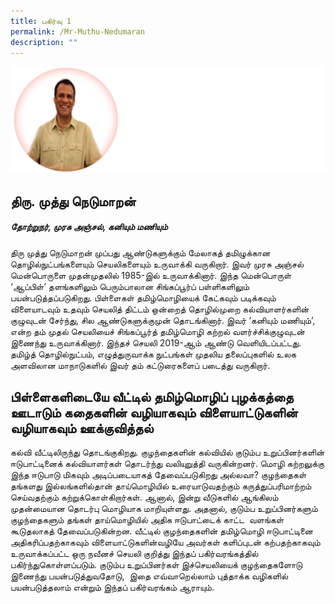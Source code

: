 ```yaml
---
title: பகிர்வு 1
permalink: /Mr-Muthu-Nedumaran
description: ""
---
```

![](/images/Mr%20Muthu%20Nedumaran2.png)
## **திரு. முத்து நெடுமாறன்**
##### *தோற்றுநர், முரசு அஞ்சல்,  கனியும் மணியும்*

திரு முத்து நெடுமாறன் முப்பது ஆண்டுகளுக்கும் மேலாகத் தமிழுக்கான தொழில்நுட்பங்களையும் செயலிகளையும் உருவாக்கி வருகிறார். இவர் முரசு அஞ்சல் மென்பொருளை முதன்முதலில் 1985-இல் உருவாக்கினார். இந்த மென்பொருள் ‘ஆப்பிள்’ தளங்களிலும் பெரும்பாலான சிங்கப்பூர்ப் பள்ளிகளிலும் பயன்படுத்தப்படுகிறது. பிள்ளைகள் தமிழ்மொழியைக் கேட்கவும் படிக்கவும் விளையாடவும் உதவும் செயலித் திட்டம் ஒன்றைத் தொழில்முறை கல்வியாளர்களின் குழுவுடன் சேர்ந்து, சில ஆண்டுகளுக்குமுன் தொடங்கினார். இவர் ‘கனியும் மணியும்’, என்ற தம் முதல் செயலியைச் சிங்கப்பூர்த் தமிழ்மொழி கற்றல் வளர்ச்சிக்குழுவுடன் இணைந்து உருவாக்கினார். இந்தச் செயலி 2019\-ஆம் ஆண்டு வெளியிடப்பட்டது. தமிழ்த் தொழில்நுட்பம், எழுத்துருவாக்க நுட்பங்கள் முதலிய தலைப்புகளில் உலக அளவிலான மாநாடுகளில் இவர் தம் கட்டுரைகளைப் படைத்து வருகிறார்.

## பிள்ளைகளிடையே வீட்டில் தமிழ்மொழிப் புழக்கத்தை ஊடாடும் கதைகளின் வழியாகவும் விளையாட்டுகளின் வழியாகவும் ஊக்குவித்தல் 
கல்வி வீட்டிலிருந்து தொடங்குகிறது. குழந்தைகளின் கல்வியில் குடும்ப உறுப்பினர்களின் ஈடுபாட்டினைக் கல்வியாளர்கள் தொடர்ந்து வலியுறுத்தி வருகின்றனர். மொழி கற்றலுக்கு இந்த ஈடுபாடு மிகவும் அடிப்படையாகத் தேவைப்படுகிறது அல்லவா? குழந்தைகள் தங்களது இல்லங்களில்தான் தாய்மொழியில் உரையாடுவதற்கும் கருத்துப்பரிமாற்றம் செய்வதற்கும் கற்றுக்கொள்கிறார்கள். ஆனால், இன்று வீடுகளில் ஆங்கிலம் முதன்மையான தொடர்பு மொழியாக மாறியுள்ளது. அதனால், குடும்ப உறுப்பினர்களும் குழந்தைகளும் தங்கள் தாய்மொழியில் அதிக ஈடுபாட்டைக் காட்ட  வளங்கள் கூடுதலாகத் தேவைப்படுகின்றன. வீட்டில் குழந்தைகளின் தமிழ்மொழி ஈடுபாட்டினை அதிகரிப்பதற்காகவும் விளையாட்டுகளின்வழியே அவர்கள் களிப்புடன் கற்பதற்காகவும் உருவாக்கப்பட்ட ஒரு நவீனச் செயலி குறித்து இந்தப் பகிர்வரங்கத்தில் பகிர்ந்துகொள்ளப்படும். குடும்ப உறுப்பினர்கள் இச்செயலியைக் குழந்தைகளோடு இணைந்து பயன்படுத்துவதோடு,  இதை எவ்வாறெல்லாம் புத்தாக்க வழிகளில் பயன்படுத்தலாம் என்றும் இந்தப் பகிர்வரங்கம் ஆராயும்.